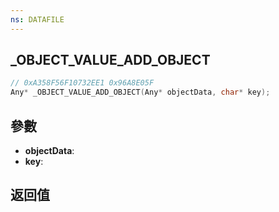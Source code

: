 ```yaml
---
ns: DATAFILE
---
```

## _OBJECT_VALUE_ADD_OBJECT

```c
// 0xA358F56F10732EE1 0x96A8E05F
Any* _OBJECT_VALUE_ADD_OBJECT(Any* objectData, char* key);
```


## 參數
* **objectData**: 
* **key**: 

## 返回值
